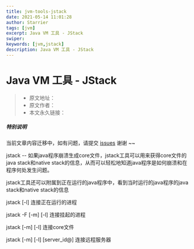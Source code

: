 ```yaml
---
title: jvm-tools-jstack
date: 2021-05-14 11:01:28
author: Starrier
tags: [jvm]
excerpt: Java VM 工具 - JStack
swiper:
keywords: [jvm,jstack]
description: Java VM 工具 - JStack
---
```


# Java VM 工具 - JStack

> * 原文地址：[]()
> * 原文作者：[]()
> * 本文永久链接：[]()

##### **特别说明**

当前文章内容迁移中，如有问题，请提交 [issues](https://github.com/Starrier/starrier.github.io/issues) 谢谢 ~~

jstack -- 如果java程序崩溃生成core文件，jstack工具可以用来获得core文件的java stack和native stack的信息，从而可以轻松地知道java程序是如何崩溃和在程序何处发生问题。

jstack工具还可以附属到正在运行的java程序中，看到当时运行的java程序的java stack和native stack的信息

jstack [-l] <pid>        连接正在运行的进程

jstack -F [-m] [-l] <pid> 连接挂起的进程

jstack [-m] [-l] <executable> <core> 连接core文件

jstack [-m] [-l] [server_id@]<remote server IP or hostname> 连接远程服务器
